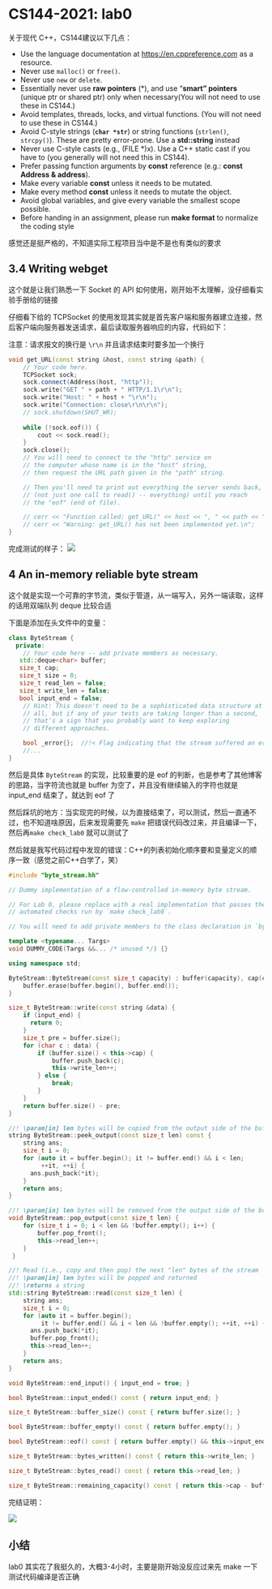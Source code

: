 # CS144-2021: lab0


关于现代 C++，CS144建议以下几点：
- Use the language documentation at https://en.cppreference.com as a resource. 
- Never use `malloc()` or `free()`. 
- Never use `new` or `delete`.
- Essentially never use **raw pointers** (\*), and use “**smart” pointers** (unique ptr or shared ptr) only when necessary(You will not need to use these in CS144.)
- Avoid templates, threads, locks, and virtual functions. (You will not need to use these in CS144.)
- Avoid C-style strings (**`char *str`**) or string functions (`strlen()`, `strcpy()`). These are pretty error-prone. Use a **std::string** instead
- Never use C-style casts (e.g., (FILE \*)x). Use a C++ static cast if you have to (you generally will not need this in CS144).
- Prefer passing function arguments by **const** reference (e.g.: **const Address & address**). 
- Make every variable **const** unless it needs to be mutated. 
- Make every method **const** unless it needs to mutate the object. 
- Avoid global variables, and give every variable the smallest scope possible. 
- Before handing in an assignment, please run **make format** to normalize the coding style

感觉还是挺严格的，不知道实际工程项目当中是不是也有类似的要求

## 3.4 Writing webget
这个就是让我们熟悉一下 Socket 的 API 如何使用，刚开始不太理解，没仔细看实验手册给的链接

仔细看下给的 TCPSocket 的使用发现其实就是首先客户端和服务器建立连接，然后客户端向服务器发送请求，最后读取服务器响应的内容，代码如下：

注意：请求报文的换行是 `\r\n` 并且请求结束时要多加一个换行

```cpp
void get_URL(const string &host, const string &path) {
    // Your code here.
    TCPSocket sock;
    sock.connect(Address(host, "http"));
    sock.write("GET " + path + " HTTP/1.1\r\n");
    sock.write("Host: " + host + "\r\n");
    sock.write("Connection: close\r\n\r\n");
    // sock.shutdown(SHUT_WR);
    
    while (!sock.eof()) {
        cout << sock.read();
    }
    sock.close();
    // You will need to connect to the "http" service on
    // the computer whose name is in the "host" string,
    // then request the URL path given in the "path" string.

    // Then you'll need to print out everything the server sends back,
    // (not just one call to read() -- everything) until you reach
    // the "eof" (end of file).

    // cerr << "Function called: get_URL(" << host << ", " << path << ").\n";
    // cerr << "Warning: get_URL() has not been implemented yet.\n";
}
```
完成测试的样子：
![](https://silas-py-oss.oss-cn-chengdu.aliyuncs.com/img/20220725130555.png)

## 4 An in-memory reliable byte stream
这个就是实现一个可靠的字节流，类似于管道，从一端写入，另外一端读取，这样的话用双端队列 deque 比较合适

下面是添加在头文件中的变量：
```cpp
class ByteStream {
  private:
    // Your code here -- add private members as necessary.
   std::deque<char> buffer;
   size_t cap;
   size_t size = 0;
   size_t read_len = false;
   size_t write_len = false;
   bool input_end = false; 
    // Hint: This doesn't need to be a sophisticated data structure at
    // all, but if any of your tests are taking longer than a second,
    // that's a sign that you probably want to keep exploring
    // different approaches.

    bool _error{};  //!< Flag indicating that the stream suffered an error.
    //...
}
```

然后是具体 `ByteStream` 的实现，比较重要的是 eof 的判断，也是参考了其他博客的思路，当字符流也就是 buffer 为空了，并且没有继续输入的字符也就是 input_end 结束了，就达到 eof 了

然后踩坑的地方：当实现完的时候，以为直接结束了，可以测试，然后一直通不过，也不知道啥原因，后来发现需要先 `make` 把错误代码改过来，并且编译一下，然后再`make check_lab0` 就可以测试了

然后就是我写代码过程中发现的错误：C++的列表初始化顺序要和变量定义的顺序一致（感觉之前C++白学了，笑）

```cpp
#include "byte_stream.hh"

// Dummy implementation of a flow-controlled in-memory byte stream.

// For Lab 0, please replace with a real implementation that passes the
// automated checks run by `make check_lab0`.

// You will need to add private members to the class declaration in `byte_stream.hh`

template <typename... Targs>
void DUMMY_CODE(Targs &&... /* unused */) {}

using namespace std;

ByteStream::ByteStream(const size_t capacity) : buffer(capacity), cap(capacity)  {
    buffer.erase(buffer.begin(), buffer.end());
}

size_t ByteStream::write(const string &data) {
    if (input_end) {
      return 0;
    }
    size_t pre = buffer.size();
    for (char c : data) {
        if (buffer.size() < this->cap) {
            buffer.push_back(c);
            this->write_len++;
        } else {
            break;
        }
    }
    return buffer.size() - pre;
}

//! \param[in] len bytes will be copied from the output side of the buffer
string ByteStream::peek_output(const size_t len) const {
    string ans;
    size_t i = 0;
    for (auto it = buffer.begin(); it != buffer.end() && i < len;
         ++it, ++i) {
      ans.push_back(*it);
    }
    return ans;
}

//! \param[in] len bytes will be removed from the output side of the buffer
void ByteStream::pop_output(const size_t len) { 
    for (size_t i = 0; i < len && !buffer.empty(); i++) {
        buffer.pop_front();
        this->read_len++;
    }
 }

//! Read (i.e., copy and then pop) the next "len" bytes of the stream
//! \param[in] len bytes will be popped and returned
//! \returns a string
std::string ByteStream::read(const size_t len) {
    string ans;
    size_t i = 0;
    for (auto it = buffer.begin();
         it != buffer.end() && i < len && !buffer.empty(); ++it, ++i) {
      ans.push_back(*it);
      buffer.pop_front();
      this->read_len++;
    }
    return ans;
}

void ByteStream::end_input() { input_end = true; }

bool ByteStream::input_ended() const { return input_end; }

size_t ByteStream::buffer_size() const { return buffer.size(); }

bool ByteStream::buffer_empty() const { return buffer.empty(); }

bool ByteStream::eof() const { return buffer.empty() && this->input_end; }

size_t ByteStream::bytes_written() const { return this->write_len; }

size_t ByteStream::bytes_read() const { return this->read_len; }

size_t ByteStream::remaining_capacity() const { return this->cap - buffer.size(); }

```

完结证明：

![](https://silas-py-oss.oss-cn-chengdu.aliyuncs.com/img/20220725102612.png)

## 小结
lab0 其实花了我挺久的，大概3-4小时，主要是刚开始没反应过来先 make 一下测试代码编译是否正确

